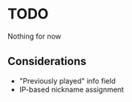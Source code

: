 # TODO

Nothing for now

## Considerations

* "Previously played" info field
* IP-based nickname assignment
